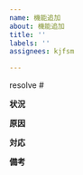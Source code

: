 ```yaml
---
name: 機能追加
about: 機能追加
title: ''
labels: ''
assignees: kjfsm

---
```


resolve #

**状況**

**原因**

**対応**

**備考**
